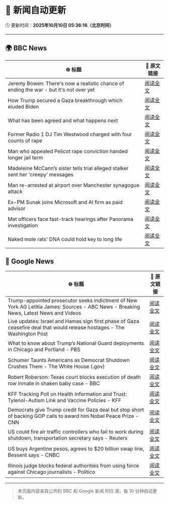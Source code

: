 # 🧠 新闻自动更新

🕒 更新时间：**2025年10月10日 05:36:16（北京时间）**

---

## 🌍 BBC News

| 🌐 标题 | 🔗 原文链接 |
|--------|-------------|
| Jeremy Bowen: There's now a realistic chance of ending the war - but it's not over yet | [阅读全文](https://www.bbc.com/news/articles/cn5q04yr345o?at_medium=RSS&at_campaign=rss) |
| How Trump secured a Gaza breakthrough which eluded Biden | [阅读全文](https://www.bbc.com/news/articles/cj3yke64vp6o?at_medium=RSS&at_campaign=rss) |
| What has been agreed and what happens next | [阅读全文](https://www.bbc.com/news/articles/cvgqx7ygq41o?at_medium=RSS&at_campaign=rss) |
| Former Radio 1 DJ Tim Westwood charged with four counts of rape | [阅读全文](https://www.bbc.com/news/articles/ckge5zrl69xo?at_medium=RSS&at_campaign=rss) |
| Man who appealed Pelicot rape conviction handed longer jail term | [阅读全文](https://www.bbc.com/news/articles/cq65e2jdd3lo?at_medium=RSS&at_campaign=rss) |
| Madeleine McCann’s sister tells trial alleged stalker sent her 'creepy' messages | [阅读全文](https://www.bbc.com/news/articles/cp3vg385jgko?at_medium=RSS&at_campaign=rss) |
| Man re-arrested at airport over Manchester synagogue attack | [阅读全文](https://www.bbc.com/news/articles/cz69q1p6376o?at_medium=RSS&at_campaign=rss) |
| Ex-PM Sunak joins Microsoft and AI firm as paid advisor | [阅读全文](https://www.bbc.com/news/articles/clyqe22pz81o?at_medium=RSS&at_campaign=rss) |
| Met officers face fast-track hearings after Panorama investigation | [阅读全文](https://www.bbc.com/news/articles/c1dqvp1exxxo?at_medium=RSS&at_campaign=rss) |
| Naked mole rats' DNA could hold key to long life | [阅读全文](https://www.bbc.com/news/articles/cz7rxy21lxwo?at_medium=RSS&at_campaign=rss) |

## 📰 Google News

| 🌐 标题 | 🔗 原文链接 |
|--------|-------------|
| Trump-appointed prosecutor seeks indictment of New York AG Letitia James: Sources - ABC News - Breaking News, Latest News and Videos | [阅读全文](https://news.google.com/rss/articles/CBMiogFBVV95cUxQaU1DUjhfaDlEWXpUZlh1OWpVVEhsU3lnT1RDcE5LZEJyZDUxY2c1NDlRUDFtYzZLZWxwSlFKaFJSeHN6cE1VZXlLTl9naHJDOGZCSkJxRmxXTVgxXzh0RXhobGxIMXA4R2hyN2NNVmJ4OFphdFBZemdVTG9TOEtNYU83ZFo4WHBIMWU1Y3BxcGJGLUhmZzBRdXJFY2dNSEktUFHSAacBQVVfeXFMTm5Pb3ZCVGhHRmNNX1k0T25UT3M3Si0ySEpKd3NHOXdpNjExcndHN0RQZnhPRW1WNVhqRldKRDNmUVpfUGN4eElfMG5EWFZCQ0ZWdldKTUR6dGVUbUNfd191SUlTemNrSnNXeFNhaW1sWkdfMkFNWkJ4T2dlcVBJQnVoR2JPbmRjRW9YTUJjSTc0VVIyRXpOYXMtaHVYb2dtRGlRQ2U2RE0?oc=5) |
| Live updates: Israel and Hamas sign first phase of Gaza ceasefire deal that would release hostages - The Washington Post | [阅读全文](https://news.google.com/rss/articles/CBMijwFBVV95cUxNZ0thZzJMSDRQMUtNRXUzMVJvLXQ3UVRnVVYwdUNnRXZ4ek5JMzlBVjB1RV9QbkFPc2Vsb0Y4cDNCT2pxV3ctcEtQdXRrWGJVM2VMZXl3S2F5LUZSOHRkQjN3dkVncGtZWjlUV1diaEJYd1c0SmJnVTVjYjg3clhEVWswZ1gzNmJZMS0tbTZZTQ?oc=5) |
| What to know about Trump’s National Guard deployments in Chicago and Portland - PBS | [阅读全文](https://news.google.com/rss/articles/CBMisgFBVV95cUxPdXFFSG9aOElxbldETU90UVFEdHJuNEJfc0dZQm4xT0JLaWQ5MjhtSWJsaTdnZnNFd256MUdadk00VWI1RjFqSkh5OEtONDlNOXVQX3ktVUJNVURmMUt2alBVTU1OSnRKZzBGa1dZUWFLb3ZJcmVIR0xXWWx4RTc5LTNUN0VwbG1MSEVmTmtrVk0tSTRTdzBjSUpVVFJSb0lsclRhRE9KS3g2U3cxT1FQTGZB?oc=5) |
| Schumer Taunts Americans as Democrat Shutdown Crushes Them - The White House (.gov) | [阅读全文](https://news.google.com/rss/articles/CBMipgFBVV95cUxOQ3VmdjdKZHM5ZEQ0cXFNNXdGVE5GVUw2Y3I3eXpkTHpVN1ZZX0NKdzNSMk5rak9CMnNJTk9TYzR4eFludjdUZVFkUlRiLUJ0N0loOE1IZlRvOHpZcHlSaDNELWRkbU1jbUJuazJWTFRFd1k2Z01BME1fRzY5MjFxQ25MVnQySEczUWJDTzFOSHhGZS1wdEYtaC1mVjc4V1NzMzZTbXB3?oc=5) |
| Robert Roberson: Texas court blocks execution of death row inmate in shaken baby case - BBC | [阅读全文](https://news.google.com/rss/articles/CBMiWkFVX3lxTFBVOGtqZmdiXzViZnRxZjdJYXdQRzVmbFpIVHRUUlhaWHhHOXRWdFA4Q2N0U0VXcHhuTWVoRjVZeEpodENFb2xtR3p0bV9VU3pTSzd2VlVEd1FaUdIBX0FVX3lxTE9NNThxaTJSYUxIalVHVk1pdm5NMUc3Qzg4Ml9zLUs5bWVrdVRSbnFpR0hjcWlsZ3M2Q3RTNVlTQzNhTXpfay1JeXhwMWt1OUVMaWIwbDNIU3N6MmkxX2o0?oc=5) |
| KFF Tracking Poll on Health Information and Trust: Tylenol-Autism Link and Vaccine Policies - KFF | [阅读全文](https://news.google.com/rss/articles/CBMixAFBVV95cUxORW9UTXpjVFZWb1J0UkJ5X1pFMG8tTENLdkpzb0VsUkFSOHVpdHE0bERiX21vXzlDZk9xVnNtbndWR3Z4T192LXhka2FkY1RJa0JfNVM4TUJYaXFLalZnY0RNcGF2V1l1VnVoSmN1VjlQc3cxbVZxX0ZSMWVjYm9qRGIyQUh6ZEJrbVQ0bHdZY2g4TTJ3UkhqeTM2cjduNWNGUTVHVkhIaWdNV1BfRHBuVlowejVjaVA1WXphVTNqVk9teW9N?oc=5) |
| Democrats give Trump credit for Gaza deal but stop short of backing GOP calls to award him Nobel Peace Prize - CNN | [阅读全文](https://news.google.com/rss/articles/CBMilAFBVV95cUxOM2VxYUFhanZGajFRZERSRE9FM1pRV2phelEyWHozSlZMazAwSVBGenhxOVJOdTFoSVBqZ2dxLTNtODF0NjhIMFJZTE1YWnpTdVVSLU85UzFjemJGaDUwZ21xdU1YLXIyTXFaTmwzU1lXajNYQzktRjJEaWt1aFZOSW5pejVzUHdxcUNuNGNTN09JY3kt?oc=5) |
| US could fire air traffic controllers who fail to work during shutdown, transportation secretary says - Reuters | [阅读全文](https://news.google.com/rss/articles/CBMiyAFBVV95cUxNdzlndGJDQTNjekYxbkF5Q21OQzRnWXdRRm5PN1FSNTBLRHNxZDZ0by02LWFYTDJCQk9VZGZSd0FqYTcyN2laT2tiVDJHOTRJbkNwRW9KMlkxVmgtbWhXQlVSaWJkRkxhQ01DTE9TSnpDNWNhZUppbE5iU2h3R3Z1OUVZVXB2SzBibjU5NFpXVUlMLW9BYWlXV3pzOEVjQjUzSmU4OXR6bV9LcU9VYmRwbm9LME92YWNkQTB0eFVjbF95ZHNmVUpnUw?oc=5) |
| US buys Argentine pesos, agrees to $20 billion swap line, Bessent says - CNBC | [阅读全文](https://news.google.com/rss/articles/CBMipwFBVV95cUxNVzVXNEpoVzJEeVZ6VVMxaVJZZEpIdE5OZ0d2dFBNVXAwandpbVNETEo5a3hfYTZJUEtPbU5icHRXcF92SkRDcWJYUHJXTzB3QzI4b3FNSEtlZnRUTXdjdXZSQkdUOE9uVm52TW1tM0lBU3FVblhORlNkYnBaeXo2YTdBWF9ta0FxaldrTlcxS1hOSUN4dllzMGFjUmI5cFlkcThXZzl0SdIBrAFBVV95cUxQa3lvN3NnNWZ2N1NpRTNyWVd2YVozdkRwYXN0OVo5TEZBaF9yRWN0ejhhakZsVjI1cHhSYlBic0xKNVJhb1Y2R2F4TFVzRElROGxUU3hmUnRYbWY4aGdIUjYtbWw3MnRGSkgyeGpvYXNFb0VfUzYyQ2VZNnNONDhpYW1mMUJLUUNKY29MU0RYMU5EWklEejVQWFE1ekt5Wm5WQXlaTnZNYllWX2c1?oc=5) |
| Illinois judge blocks federal authorities from using force against Chicago journalists - Politico | [阅读全文](https://news.google.com/rss/articles/CBMiiAFBVV95cUxOa0hwVEJXY2U0VUc3YWRYVzNzZ0xzTDR2NkxpbUg2TURJUXVBTEFpQ2VlQ0dhY0trM1JCYUJHNmhUaE5xeUM2eEcxeHhnOU9nc2RnanpnWm53NE9JTHpTZmNKLXVwN21GbG9iQmhHQ3MtMTMwTFlLYWJEQjNsM2lfZ3NCSEVoOTJY?oc=5) |

---
> 本页面内容来自公开的 BBC 和 Google 新闻 RSS 源，每 10 分钟自动更新。